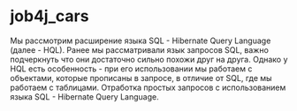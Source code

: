 # job4j_cars
Мы рассмотрим расширение языка SQL - Hibernate Query Language (далее - HQL). Ранее мы рассматривали язык запросов SQL, важно подчеркнуть что они достаточно сильно похожи друг на друга. Однако у HQL есть особенность - при его использовании мы работаем с объектами, которые прописаны в запросе, в отличие от SQL, где мы работаем с таблицами. Отработка простых запросов с использованием языка SQL - Hibernate Query Language.
